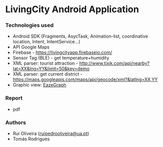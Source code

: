 # LivingCity Android Application

### Technologies used

* Android SDK (Fragments, AsycTask, Animation-list, coordinative location, Intent, IntentService...) 
* API Google Maps
* Firebase - https://livingcityapp.firebaseio.com/ 
* Sensor Tag (BLE) - get temperature+humidity 
* XML parser: tourist attraction - http://www.tixik.com/api/nearby?lat=XX&lng=YY&limit=50&key=demo
* XML parser: get current district - https://maps.googleapis.com/maps/api/geocode/xml?&latlng=XX,YY
* Graphic view: [EazeGraph](https://github.com/blackfizz/EazeGraph)



### Report
* pdf


### Authors

* Rui Oliveira (ruipedrooliveira@ua.pt)
* Tomás Rodrigues
